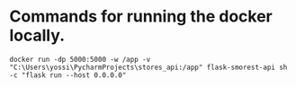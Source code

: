 # Commands for running the docker locally.

```
docker run -dp 5000:5000 -w /app -v "C:\Users\yossi\PycharmProjects\stores_api:/app" flask-smorest-api sh -c "flask run --host 0.0.0.0"
```
